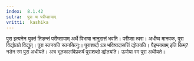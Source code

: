 ```yaml
---
index:  8.1.42
sutra:  पुरा च परीप्सायाम्
vritti:  kashika 
---
```


पुरा इत्यनेन युक्तं तिङन्तं परीप्सायाम् अर्थे विभाषा नानुदात्तं भवति। परीप्सा त्वरा। अधीष्व मानवक, पुरा विद्योतते विद्युत्। पुरा स्तनयति स्तनयित्नुः। पुराशब्दो ऽत्र भविष्यदासत्तिं द्योतयति। पैइप्सायाम् इति किम्? नडेन स्म पुरा अधीयते। अत्र भूतकालविप्रकर्षं पुराशब्दो द्योतयति। ऊर्णया स्म पुरा अधीयते।

